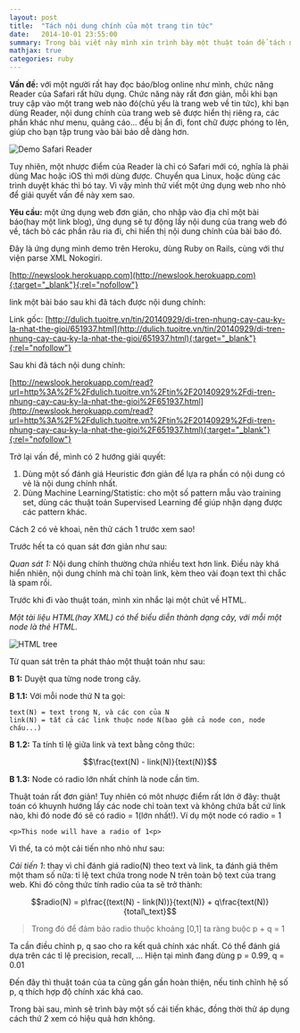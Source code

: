 ```yaml
---
layout: post
title:  "Tách nội dung chính của một trang tin tức"
date:   2014-10-01 23:55:00
summary: Trong bài viết này mình xin trình bày một thuật toán để tách nội dung chính của một trang web(tin tức).
mathjax: true
categories: ruby
---
```


__Vấn đề:__ với một người rất hay đọc báo/blog online như mình, chức năng Reader của Safari rất hữu dụng.
Chức năng này rất đơn giản, mỗi khi bạn truy cập vào một trang web nào đó(chủ yếu là trang web về tin tức),
khi bạn dùng Reader, nội dung chính của trang web sẽ được hiển thị riêng ra, các phần khác như menu, quảng cáo...
đều bị ẩn đi, font chữ được phóng to lên, giúp cho bạn tập trung vào bài báo dễ dàng hơn.

![Demo Safari Reader](http://i.i.cbsi.com/cnwk.1d/i/tim//2010/06/09/SafariReaderActive.png)

Tuy nhiên, một nhược điểm của Reader là chỉ có Safari mới có, nghĩa là phải dùng Mac hoặc iOS thì mới dùng được.
Chuyển qua Linux, hoặc dùng các trình duyệt khác thì bó tay. Vì vậy mình thử viết một ứng dụng web nho nhỏ để giải quyết vấn đề này xem sao.

__Yêu cầu:__ một ứng dụng web đơn giản, cho nhập vào địa chỉ một bài báo(hay một link blog), ứng dụng sẽ tự động lấy nội dung của trang web đó về, tách bỏ các phần râu ria đi, chi hiển thị nội dung chính của bài báo đó.

Đây là ứng dụng mình demo trên Heroku, dùng Ruby on Rails, cùng với thư viện parse XML Nokogiri.

[http://newslook.herokuapp.com](http://newslook.herokuapp.com){:target="_blank"}{:rel="nofollow"}

link một bài báo sau khi đã tách được nội dung chính:

Link gốc: [http://dulich.tuoitre.vn/tin/20140929/di-tren-nhung-cay-cau-ky-la-nhat-the-gioi/651937.html](http://dulich.tuoitre.vn/tin/20140929/di-tren-nhung-cay-cau-ky-la-nhat-the-gioi/651937.html){:target="_blank"}{:rel="nofollow"}

Sau khi đã tách nội dung chính: 

[http://newslook.herokuapp.com/read?url=http%3A%2F%2Fdulich.tuoitre.vn%2Ftin%2F20140929%2Fdi-tren-nhung-cay-cau-ky-la-nhat-the-gioi%2F651937.html](http://newslook.herokuapp.com/read?url=http%3A%2F%2Fdulich.tuoitre.vn%2Ftin%2F20140929%2Fdi-tren-nhung-cay-cau-ky-la-nhat-the-gioi%2F651937.html){:target="_blank"}{:rel="nofollow"}

Trở lại vấn đề, mình có 2 hướng giải quyết:

  1. Dùng một số đánh giá Heuristic đơn giản để lựa ra phần có nội dung có vẻ là nội dung chính nhất.
  2. Dùng Machine Learning/Statistic: cho một số pattern mẫu vào training set, dùng các thuật toán Supervised
  Learning để giúp nhận dạng được các pattern khác.
  
Cách 2 có vẻ khoai, nên thử cách 1 trước xem sao!

Trước hết ta có quan sát đơn giản như sau:

*Quan sát 1:* Nội dung chính thường chứa nhiều text hơn link.
Điều này khá hiển nhiên, nội dung chính mà chỉ toàn link, kèm theo vài đoạn text thì chắc là spam rồi.

Trước khi đi vào thuật toán, mình xin nhắc lại một chút về HTML.

*Một tài liệu HTML(hay XML) có thể biểu diễn thành dạng cây, với mỗi một node là thẻ HTML.*

![HTML tree](http://lwp.interglacial.com/figs/plwp_0901.gif)

Từ quan sát trên ta phát thảo một thuật toán như sau:

__B 1:__ Duyệt qua từng node trong cây.

__B 1.1:__ Với mỗi node thứ N ta gọi:

    text(N) = text trong N, và các con của N
    link(N) = tất cả các link thuộc node N(bao gồm cả node con, node cháu...)
  
__B 1.2:__ Ta tính tỉ lệ giữa link và text bằng công thức:

$$\frac{text(N) - link(N)}{text(N)}$$
  
__B 1.3:__ Node có radio lớn nhất chính là node cần tìm.

Thuật toán rất đơn giản! Tuy nhiên có môt nhược điểm rất lớn ở đây: thuật toán có khuynh hướng lấy các node chỉ
toàn text và không chứa bất cứ link nào, khi đó node đó sẽ có radio = 1(lớn nhất!). Ví dụ một node có radio = 1

    <p>This node will have a radio of 1<p>
    
Vì thế, ta có một cải tiến nho nhỏ như sau:

*Cải tiến 1*: thay vì chỉ đánh giá radio(N) theo text và link, ta đánh giá thêm một tham số nữa: tỉ lệ text chứa
trong node N trên toàn bộ text của trang web. Khi đó công thức tính radio của ta sẽ trở thành:

$$radio(N) = p\frac{(text(N) - link(N))}{text(N)} + q\frac{text(N)}{total\_text}$$

> Trong đó để đảm bảo radio thuộc khoảng [0,1] ta ràng buộc p + q = 1
    
Ta cần điều chỉnh p, q sao cho ra kết quả chính xác nhất. Có thể đánh giá dựa trên các tỉ lệ precision, recall, ... Hiện tại mình đang dùng p = 0.99, q = 0.01

Đến đây thì thuật toán của ta cũng gần gần hoàn thiện, nếu tinh chỉnh hệ số p, q thích hợp độ chính xác khá cao.

Trong bài sau, mình sẽ trình bày một số cái tiến khác, đồng thời thử áp dụng cách thứ 2 xem có hiệu quả hơn không.
